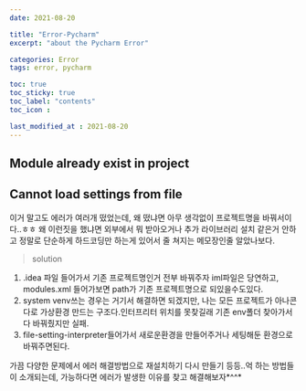 ```yaml
---
date: 2021-08-20

title: "Error-Pycharm"
excerpt: "about the Pycharm Error"

categories: Error
tags: error, pycharm

toc: true  
toc_sticky: true
toc_label: "contents"
toc_icon : 

last_modified_at : 2021-08-20
---
```


## Module already exist in project

## Cannot load settings from file

이거 말고도 에러가 여러개 떴었는데, 왜 떴냐면 아무 생각없이 프로젝트명을 바꿔서이다..ㅎㅎ
왜 이런짓을 했냐면 외부에서 뭐 받아오거나 추가 라이브러리 설치 같은거 안하고 정말로 단순하게 하드코딩만 하는게 있어서
줄 쳐지는 메모장인줄 알았나보다.
>solution  

1. .idea 파일 들어가서 기존 프로젝트명인거 전부 바꿔주자 iml파일은 당연하고, modules.xml 들어가보면 path가 기존 프로젝트명으로 되있을수도있다.
2. system venv쓰는 경우는 거기서 해결하면 되겠지만, 나는 모든 프로젝트가 아나콘다로 가상환경 만드는 구조다.인터프리터 위치를 못찾길래 기존 env폴더 찾아가서 다 바꿔줬지만 실패.
3. file-setting-interpreter들어가서 새로운환경을 만들어주거나 세팅해둔 환경으로 바꿔주면된다.

가끔 다양한 문제에서 에러 해결방법으로 재설치하기 다시 만들기 등등..억 하는 방법들이 소개되는데, 가능하다면 에러가 발생한 이유를 찾고 해결해보자*^^*  

